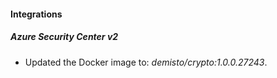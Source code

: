 #### Integrations
##### Azure Security Center v2
- Updated the Docker image to: *demisto/crypto:1.0.0.27243*.
